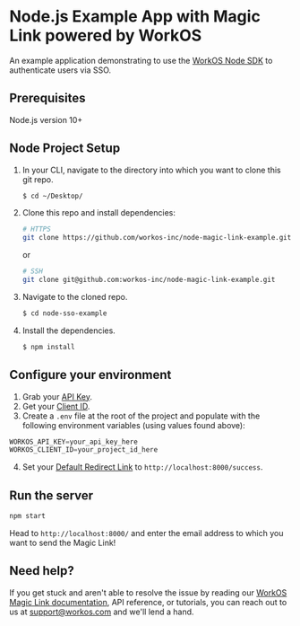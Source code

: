 # Node.js Example App with Magic Link powered by WorkOS

An example application demonstrating to use the [WorkOS Node SDK](https://github.com/workos-inc/workos-node) to authenticate users via SSO. 

## Prerequisites

Node.js version 10+

## Node Project Setup

1. In your CLI, navigate to the directory into which you want to clone this git repo.
   ```bash
   $ cd ~/Desktop/
   ```

2. Clone this repo and install dependencies:
    ```bash
    # HTTPS
    git clone https://github.com/workos-inc/node-magic-link-example.git
    ```
    or

    ```bash
    # SSH
    git clone git@github.com:workos-inc/node-magic-link-example.git
    ```

3. Navigate to the cloned repo. 
   ```bash
   $ cd node-sso-example
   ```

4. Install the dependencies. 
    ```bash
    $ npm install
    ```

## Configure your environment

1. Grab your [API Key](https://dashboard.workos.com/api-keys).
2. Get your [Client ID](https://dashboard.workos.com/configuration).
3. Create a `.env` file at the root of the project and populate with the
following environment variables (using values found above):

```typescript
WORKOS_API_KEY=your_api_key_here
WORKOS_CLIENT_ID=your_project_id_here
```

4. Set your [Default Redirect Link](https://dashboard.workos.com/configuration) to `http://localhost:8000/success`.

## Run the server

```sh
npm start
```

Head to `http://localhost:8000/` and enter the email address to which you want to send the Magic Link!


## Need help?

If you get stuck and aren't able to resolve the issue by reading our [WorkOS Magic Link documentation](https://workos.com/docs/magic-link/guide/introduction), API reference, or tutorials, you can reach out to us at support@workos.com and we'll lend a hand.